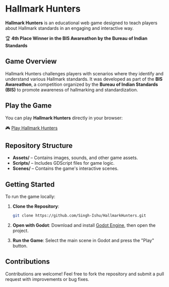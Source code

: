 # Hallmark Hunters  

**Hallmark Hunters** is an educational web game designed to teach players about Hallmark standards in an engaging and interactive way.  

🏆 **4th Place Winner in the BIS Awareathon by the Bureau of Indian Standards**  

## Game Overview  

Hallmark Hunters challenges players with scenarios where they identify and understand various Hallmark standards. It was developed as part of the **BIS Awareathon**, a competition organized by the **Bureau of Indian Standards (BIS)** to promote awareness of hallmarking and standardization.  

## Play the Game  

You can play **Hallmark Hunters** directly in your browser:  

🎮 [Play Hallmark Hunters](https://iswis.itch.io/hallmark-hunters)  

## Repository Structure  

- **Assets/** – Contains images, sounds, and other game assets.  
- **Scripts/** – Includes GDScript files for game logic.  
- **Scenes/** – Contains the game's interactive scenes.  

## Getting Started  

To run the game locally:  

1. **Clone the Repository**:  

   ```bash
   git clone https://github.com/Singh-Ishu/HallmarkHunters.git
   ```

2. **Open with Godot**: Download and install [Godot Engine](https://godotengine.org/), then open the project.  

3. **Run the Game**: Select the main scene in Godot and press the "Play" button.  

## Contributions  

Contributions are welcome! Feel free to fork the repository and submit a pull request with improvements or bug fixes.  

